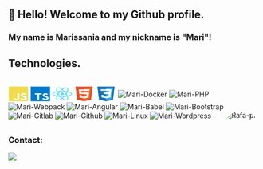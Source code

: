 ## 👋 Hello! Welcome to my Github profile.
### My name is Marissania and my nickname is "Mari"!
  ## Technologies.
<div style="display: inline_block"><br>

  <img align="center" alt="Mari-Js" height="30" width="40" src="https://raw.githubusercontent.com/devicons/devicon/master/icons/javascript/javascript-plain.svg">
  <img align="center" alt="Mari-Ts" height="30" width="40" src="https://raw.githubusercontent.com/devicons/devicon/master/icons/typescript/typescript-plain.svg">
  <img align="center" alt="Mari-React" height="30" width="40" src="https://raw.githubusercontent.com/devicons/devicon/master/icons/react/react-original.svg">
  <img align="center" alt="Mari-HTML" height="30" width="40" src="https://raw.githubusercontent.com/devicons/devicon/master/icons/html5/html5-original.svg">
  <img align="center" alt="Mari-CSS" height="30" width="40" src="https://raw.githubusercontent.com/devicons/devicon/master/icons/css3/css3-original.svg">
  <img align="center" alt="Mari-Docker" height="30" width="40" src="https://cdn.jsdelivr.net/gh/devicons/devicon/icons/docker/docker-original.svg" />      
  <img align="center" alt="Mari-PHP" height="30" width="40" src="https://cdn.jsdelivr.net/gh/devicons/devicon/icons/php/php-original.svg" />         
  <img align="center" alt="Mari-Webpack" height="30" width="40" src="https://cdn.jsdelivr.net/gh/devicons/devicon/icons/webpack/webpack-original.svg" />       
  <img align="center" alt="Mari-Angular" height="30" width="40" src="https://cdn.jsdelivr.net/gh/devicons/devicon/icons/angularjs/angularjs-original.svg" />          
  <img align="center" alt="Mari-Babel" height="30" width="40" src="https://cdn.jsdelivr.net/gh/devicons/devicon/icons/babel/babel-original.svg" />    
  <img align="center" alt="Mari-Bootstrap" height="30" width="40" src="https://cdn.jsdelivr.net/gh/devicons/devicon/icons/bootstrap/bootstrap-original.svg" />     
  <img align="center" alt="Mari-Gitlab" height="30" width="40" src="https://cdn.jsdelivr.net/gh/devicons/devicon/icons/gitlab/gitlab-original.svg" />  
  <img align="center" alt="Mari-Github" height="30" width="40" src="https://cdn.jsdelivr.net/gh/devicons/devicon/icons/github/github-original.svg" />     
  <img align="center" alt="Mari-Linux" height="30" width="40" src="https://cdn.jsdelivr.net/gh/devicons/devicon/icons/linux/linux-original.svg" />        
  <img align="center" alt="Mari-Wordpress" height="30" width="40" src="https://cdn.jsdelivr.net/gh/devicons/devicon/icons/wordpress/wordpress-original.svg" /> 
  <img align="right" alt="Rafa-pic" height="150" style="border-radius:50px;"  src="https://thumbs2.imgbox.com/ec/8a/T2fpyy1a_t.jpeg" alt="image host"/>
</div>
  
  ##
 ### Contact:

<div>
<a href="https://www.linkedin.com/in/marissania-rosa-basilio-cortez-portes-5a2265160/" target="_blank"><img src="https://img.shields.io/badge/-LinkedIn-%230077B5?style=for-the-badge&logo=linkedin&logoColor=white" target="_blank"></a>   
</div>

 

